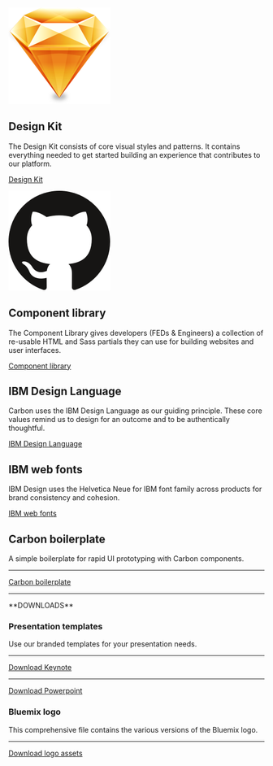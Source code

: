 ![Sketch](images/resources-1.png) 
## Design Kit
The Design Kit consists of core visual styles and patterns. It contains everything needed to get started building an experience that contributes to our platform.

[Design Kit]()


![GitHub](images/resources-2.png)
## Component library
The Component Library gives developers (FEDs & Engineers) a collection of re-usable HTML and Sass partials they can use for building websites and user interfaces.

[Component library]()


## IBM Design Language
Carbon uses the IBM Design Language as our guiding principle. These core values remind us to design for an outcome and to be authentically thoughtful.

[IBM Design Language](https://www.ibm.com/design/language/)

## IBM web fonts
IBM Design uses the Helvetica Neue for IBM font family across products for brand consistency and cohesion.

[IBM web fonts]()

## Carbon boilerplate
A simple boilerplate for rapid UI prototyping with Carbon components.

***
[Carbon boilerplate](https://carbon-boilerplate.mybluemix.net/)

<hr> 
**DOWNLOADS**

<!-- all are styled as secondary buttons --> 

### Presentation templates
Use our branded templates for your presentation needs.

***
[Download Keynote]()

***
[Download Powerpoint]()

### Bluemix logo
This comprehensive file contains the various versions of the Bluemix logo.

***
[Download logo assets]()
